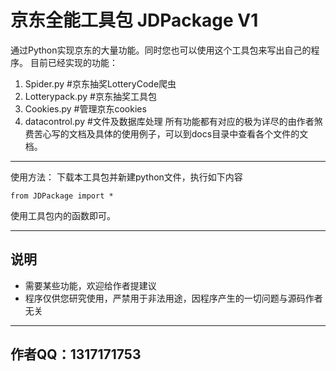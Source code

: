﻿京东全能工具包 JDPackage V1
===================
通过Python实现京东的大量功能。同时您也可以使用这个工具包来写出自己的程序。
目前已经实现的功能：

 1. Spider.py #京东抽奖LotteryCode爬虫
 2. Lotterypack.py #京东抽奖工具包
 3. Cookies.py #管理京东cookies
 4. datacontrol.py #文件及数据库处理
所有功能都有对应的极为详尽的由作者煞费苦心写的文档及具体的使用例子，可以到docs目录中查看各个文件的文档。
----------
使用方法：
下载本工具包并新建python文件，执行如下内容

    from JDPackage import *
使用工具包内的函数即可。

----------

说明
--
 - 需要某些功能，欢迎给作者提建议
 - 程序仅供您研究使用，严禁用于非法用途，因程序产生的一切问题与源码作者无关
 


----------

作者QQ：1317171753
---------------


